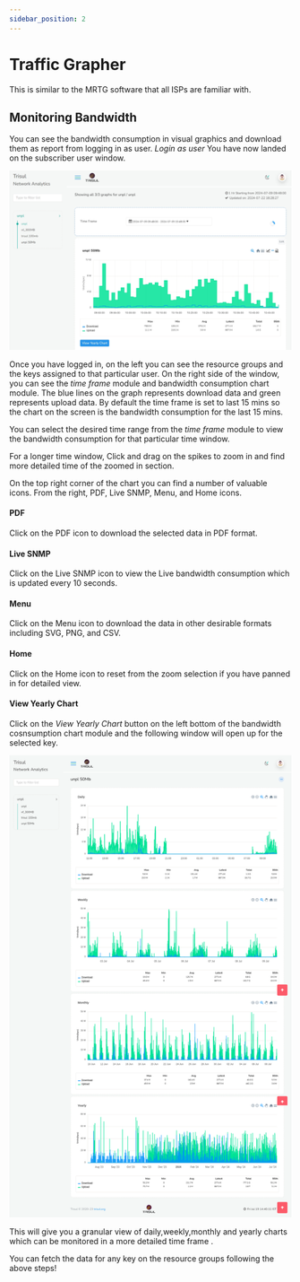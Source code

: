 ```yaml
---
sidebar_position: 2
---
```


# Traffic Grapher

This is similar to the MRTG software that all ISPs are familiar with.

## Monitoring Bandwidth

You can see the bandwidth consumption in visual graphics and download them as report from logging in as user.
*Login as user*
You have now landed on the subscriber user window.

![](images/mrtg_mrtgcust1home.png)

Once you have logged in, on the left you can see the resource groups and the keys assigned to that particular user. On the right side of the window, you can see the *time frame* module and bandwidth consumption chart module. The blue lines on the graph represents download data and green represents upload data. By default the time frame is set to last 15 mins so the chart on the screen is the bandwidth consumption for the last 15 mins. 

You can select the desired time range from the *time frame* module to view the bandwidth consumption for that particular time window.

For a longer time window, Click and drag on the spikes to zoom in and find more detailed time of the zoomed in section.

On the top right corner of the chart you can find a number of valuable icons. From the right, PDF, Live SNMP, Menu, and Home icons.

#### PDF

Click on the PDF icon to download the selected data in PDF format.

#### Live SNMP

Click on the Live SNMP icon to view the Live bandwidth consumption which is updated every 10 seconds.

#### Menu

Click on the Menu icon to download the data in other desirable formats including SVG, PNG, and CSV.

#### Home

Click on the Home icon to reset from the zoom selection if you have panned in for detailed view.

#### View Yearly Chart

Click on the *View Yearly Chart* button on the left bottom of the bandwidth cosnsumption chart module and the following window will open up for the selected key.

![](images/mrtg_yearlychart.png)

This will give you a granular view of daily,weekly,monthly and yearly charts which can be monitored in a more detailed time frame .

You can fetch the data for any key on the resource groups following the above steps!
